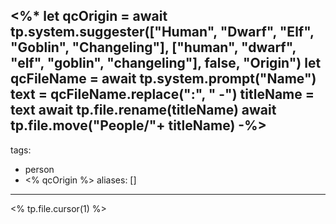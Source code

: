 <%* 
let qcOrigin = await tp.system.suggester(["Human", "Dwarf", "Elf", "Goblin", "Changeling"], ["human", "dwarf", "elf", "goblin", "changeling"], false, "Origin")
let qcFileName = await tp.system.prompt("Name")
text = qcFileName.replace(":", " -")
titleName = text
await tp.file.rename(titleName) 
await tp.file.move("People/"+ titleName)
-%>
---
tags:
- person
- <% qcOrigin %>
aliases: []
---

<% tp.file.cursor(1) %>